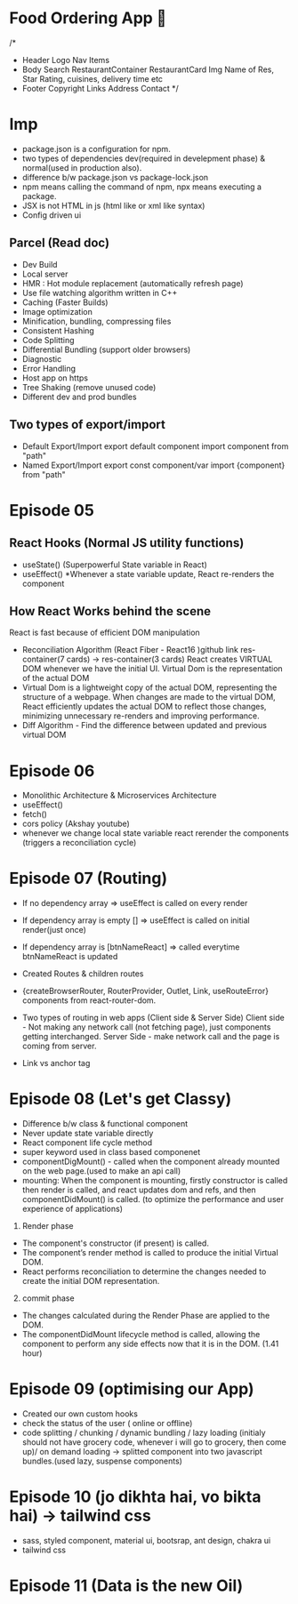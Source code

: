 # Food Ordering App 🚀

/\*

- Header
  Logo
  Nav Items
- Body
  Search
  RestaurantContainer
  RestaurantCard
  Img
  Name of Res, Star Rating, cuisines, delivery time etc
- Footer
  Copyright
  Links
  Address
  Contact
  \*/

# Imp

- package.json is a configuration for npm.
- two types of dependencies dev(required in develepment phase) & normal(used in production also).
- difference b/w package.json vs package-lock.json
- npm means calling the command of npm, npx means executing a package.
- JSX is not HTML in js (html like or xml like syntax)
- Config driven ui

## Parcel (Read doc)

- Dev Build
- Local server
- HMR : Hot module replacement (automatically refresh page)
- Use file watching algorithm written in C++
- Caching (Faster Builds)
- Image optimization
- Minification, bundling, compressing files
- Consistent Hashing
- Code Splitting
- Differential Bundling (support older browsers)
- Diagnostic
- Error Handling
- Host app on https
- Tree Shaking (remove unused code)
- Different dev and prod bundles

## Two types of export/import

- Default Export/Import
  export default component
  import component from "path"
- Named Export/Import
  export const component/var
  import {component} from "path"

# Episode 05

## React Hooks (Normal JS utility functions)

- useState() (Superpowerful State variable in React)
- useEffect()
  \*Whenever a state variable update, React re-renders the component

## How React Works behind the scene

React is fast because of efficient DOM manipulation

- Reconciliation Algorithm (React Fiber - React16 )github link
  res-container(7 cards) -> res-container(3 cards)
  React creates VIRTUAL DOM whenever we have the initial UI.
  Virtual Dom is the representation of the actual DOM
- Virtual Dom is a lightweight copy of the actual DOM, representing the
  structure of a webpage. When changes are made to the virtual DOM,
  React efficiently updates the actual DOM to reflect those changes,
  minimizing unnecessary re-renders and improving performance.
- Diff Algorithm - Find the difference between updated and previous
  virtual DOM

# Episode 06

- Monolithic Architecture & Microservices Architecture
- useEffect()
- fetch()
- cors policy (Akshay youtube)
- whenever we change local state variable react rerender the components (triggers a reconciliation cycle)

# Episode 07 (Routing)

- If no dependency array => useEffect is called on every render
- If dependency array is empty [] => useEffect is called on initial render(just once)
- If dependency array is [btnNameReact] => called everytime btnNameReact is updated

- Created Routes & children routes
- {createBrowserRouter, RouterProvider, Outlet, Link, useRouteError} components from react-router-dom.

- Two types of routing in web apps (Client side & Server Side)
  Client side - Not making any network call (not fetching page), just
  components getting interchanged.
  Server Side - make network call and the page is coming from server.

- Link vs anchor tag

# Episode 08 (Let's get Classy)

- Difference b/w class & functional component
- Never update state variable directly
- React component life cycle method
- super keyword used in class based componenet
- componentDigMount() - called when the component already mounted on the web page.(used to make an api call)
- mounting: When the component is mounting, firstly constructor is called then render is called, and react updates dom and refs, and then componentDidMount() is called.
  (to optimize the performance and user experience of applications)

1. Render phase

- The component's constructor (if present) is called.
- The component’s render method is called to produce the initial Virtual DOM.
- React performs reconciliation to determine the changes needed to create the initial DOM representation.

2. commit phase

- The changes calculated during the Render Phase are applied to the DOM.
- The componentDidMount lifecycle method is called, allowing the component to perform any side effects now that it is in the DOM.
  (1.41 hour)

# Episode 09 (optimising our App)

- Created our own custom hooks
- check the status of the user ( online or offline)
- code splitting / chunking / dynamic bundling / lazy loading (initialy should not have grocery code, whenever i will go to grocery, then come up)/ on demand loading -> splitted component into two javascript bundles.(used lazy, suspense components)

# Episode 10 (jo dikhta hai, vo bikta hai) -> tailwind css

- sass, styled component, material ui, bootsrap, ant design, chakra ui
- tailwind css

# Episode 11 (Data is the new Oil)
